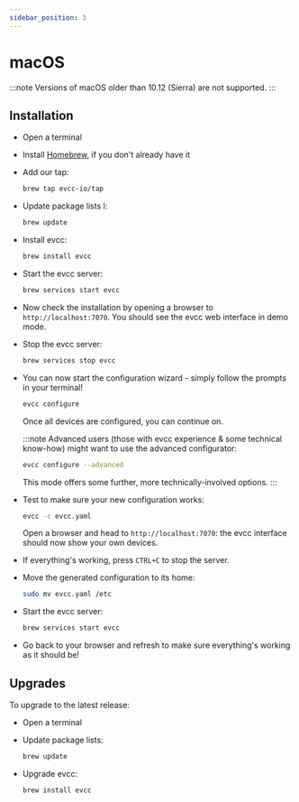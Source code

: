 ```yaml
---
sidebar_position: 3
---
```


# macOS

:::note
Versions of macOS older than 10.12 (Sierra) are not supported.
:::

## Installation

- Open a terminal
- Install [Homebrew](https://brew.sh), if you don't already have it
- Add our tap:

  ```sh
  brew tap evcc-io/tap
  ```

- Update package lists l:

  ```sh
  brew update
  ```

- Install evcc:

  ```sh
  brew install evcc
  ```

- Start the evcc server:

  ```sh
  brew services start evcc
  ```

- Now check the installation by opening a browser to `http://localhost:7070`. You should see the evcc web interface in demo mode.
- Stop the evcc server:

  ```sh
  brew services stop evcc
  ```

- You can now start the configuration wizard - simply follow the prompts in your terminal!

  ```sh
  evcc configure
  ```

  Once all devices are configured, you can continue on.

  :::note
  Advanced users (those with evcc experience & some technical know-how) might want to use the advanced configurator:

  ```sh
  evcc configure --advanced
  ```

  This mode offers some further, more technically-involved options.
  :::

- Test to make sure your new configuration works:

  ```sh
  evcc -c evcc.yaml
  ```

  Open a browser and head to `http://localhost:7070`: the evcc interface should now show your own devices.

- If everything's working, press `CTRL+C` to stop the server.

- Move the generated configuration to its home:

  ```sh
  sudo mv evcc.yaml /etc
  ```

- Start the evcc server:

  ```sh
  brew services start evcc
  ```

- Go back to your browser and refresh to make sure everything's working as it should be!

## Upgrades

To upgrade to the latest release:

- Open a terminal
- Update package lists:

  ```sh
  brew update
  ```

- Upgrade evcc:

  ```sh
  brew install evcc
  ```

